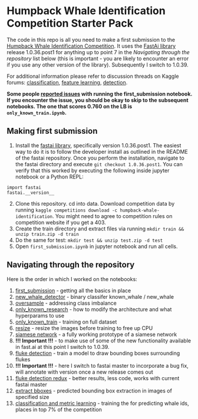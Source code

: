 # Humpback Whale Identification Competition Starter Pack

The code in this repo is all you need to make a first submission to the [Humpback Whale Identification Competition](https://www.kaggle.com/c/humpback-whale-identification). It uses the [FastAi library](https://github.com/fastai/fastai) release 1.0.36.post1 for anything up to point 7 in the *Navigating through the repository* list below (this is important - you are likely to encounter an error if you use any other version of the library). Subsequently I switch to 1.0.39.

For additional information please refer to discussion threads on Kaggle forums: [classification](https://www.kaggle.com/c/humpback-whale-identification/discussion/74647), [feature learning](https://www.kaggle.com/c/humpback-whale-identification/discussion/75984), [detection](...).

**Some people [reported issues](https://github.com/radekosmulski/whale/issues/1) with running the first_submission notebook. If you encounter the issue, you should be okay to skip to the subsequent notebooks. The one that scores 0.760 on the LB is `only_known_train.ipynb`.**

## Making first submission
1. Install the [fastai library](https://github.com/fastai/fastai), specifically version 1.0.36.post1. The easiest way to do it is to follow the developer install as outlined in the README of the fastai repository. Once you perform the installation, navigate to the fastai directory and execute `git checkout 1.0.36.post1`. You can verify that this worked by executing the following inside jupyter notebook or a Python REPL:
```
import fastai
fastai.__version__
```
2. Clone this repository. cd into data. Download competition data by running `kaggle competitions download -c humpback-whale-identification`. You might need to agree to competition rules on competition website if you get a 403.
3. Create the train directory and extract files via running `mkdir train && unzip train.zip -d train`
4. Do the same for test: `mkdir test && unzip test.zip -d test`
5. Open `first_submission.ipynb` in jupyter notebook and run all cells.

## Navigating through the repository

Here is the order in which I worked on the notebooks:
1. [first_submission](https://github.com/radekosmulski/whale/blob/master/first_submission.ipynb) - getting all the basics in place
2. [new_whale_detector](https://github.com/radekosmulski/whale/blob/master/new_whale_detector.ipynb) - binary classifer known_whale / new_whale
3. [oversample](https://github.com/radekosmulski/whale/blob/master/oversample.ipynb) - addressing class imbalance
4. [only_known_research](https://github.com/radekosmulski/whale/blob/master/only_known_research.ipynb) - how to modify the architecture and what hyperparams to use
5. [only_known_train](https://github.com/radekosmulski/whale/blob/master/only_known_train.ipynb) - training on full dataset
6. [resize](https://github.com/radekosmulski/whale/blob/master/resize.ipynb) - resize the images before training to free up CPU
7. [siamese network](https://github.com/radekosmulski/whale/blob/master/siamese_network_prototype.ipynb) - a fully working prototype of a siamese network
8. **!!! Important !!!** - to make use of some of the new functionality available in fast.ai at this point I switch to 1.0.39.
9. [fluke detection](https://github.com/radekosmulski/whale/blob/master/fluke_detection.ipynb) - train a model to draw bounding boxes surrounding flukes
10. **!!! Important !!!** - here I switch to fastai master to incorporate a bug fix, will annotate with version once a new release comes out
11. [fluke detection redux](https://github.com/radekosmulski/whale/blob/master/fluke_detection_redux.ipynb) - better results, less code, works with current fastai master
12. [extract bboxes](https://github.com/radekosmulski/whale/blob/master/extract_bboxes.ipynb) - predicted bounding box extraction in images of specified size
13. [classification and metric learning](https://github.com/radekosmulski/whale/blob/master/classification_and_metric_learning.ipynb) - training the for predicting whale ids, places in top 7% of the competition
